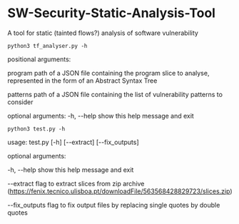 # SW-Security-Static-Analysis-Tool

A tool for static (tainted flows?) analysis of software vulnerability

`python3 tf_analyser.py -h`

positional arguments:

  program     path of a JSON file containing the program slice to analyse,
              represented in the form of an Abstract Syntax Tree

  patterns    path of a JSON file containing the list of vulnerability
              patterns to consider

optional arguments:
  -h, --help  show this help message and exit

`python3 test.py -h`

usage: test.py [-h] [--extract] [--fix_outputs]

optional arguments:

  -h, --help     show this help message and exit

  --extract      flag to extract slices from zip archive (https://fenix.tecnico.ulisboa.pt/downloadFile/563568428829723/slices.zip)

  --fix_outputs  flag to fix output files by replacing single quotes by double
                 quotes
